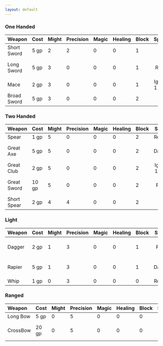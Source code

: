 ```yaml
---
layout: default
---
```


### One Handed

|   Weapon  | Cost |Might|Precision|Magic|Healing|Block|Special|
|:----------|------|-----|---------|-----|-------|-----|:-----:|
|Short Sword| 5 gp |  2  |    2    |  0  |   0   |  1  | |
|Long Sword | 5 gp |  3  |    0    |  0  |   0   |  1  | Crit Range +1 |
|Mace       | 2 gp |  3  |    0    |  0  |   0   |  1  | Ignores 1 Block |
|Broad Sword| 5 gp |  3  |    0    |  0  |   0   |  2  | |


### Two Handed

|   Weapon  | Cost |Might|Precision|Magic|Healing|Block|Special|
|:----------|------|-----|---------|-----|-------|-----|:-----:|
|Spear      | 1 gp |  5  |    0    |  0  |   0   |  2  | Reach 2 |
|Great Axe  | 5 gp |  5  |    0    |  0  |   0   |  2  | Crit Damage x3 |
|Great Club | 2 gp |  5  |    0    |  0  |   0   |  2  | Ignores 1 Block |
|Great Sword| 10 gp|  5  |    0    |  0  |   0   |  2  | Crit Range +1 |
|Short Spear| 2 gp |  4  |    4    |  0  |   0   |  2  | |


### Light

|   Weapon  | Cost |Might|Precision|Magic|Healing|Block|Special|
|:----------|------|-----|---------|-----|-------|-----|:-----:|
|Dagger     | 2 gp |  1  |    3    |  0  |   0   |  1  | Crit Range +1 |
|Rapier     | 5 gp |  1  |    3    |  0  |   0   |  1  | Crit Damage x3 |
|Whip       | 1 gp |  0  |    3    |  0  |   0   |  0  | Reach 2 |


### Ranged

|   Weapon  | Cost |Might|Precision|Magic|Healing|Block|Range|Special|
|:----------|------|-----|---------|-----|-------|-----|-----|:-----:|
|Long Bow   | 5 gp |  0  |    5    |  0  |   0   |  0  | 12  | |
|CrossBow   | 20 gp|  0  |    5    |  0  |   0   |  0  | 10  | Ignores 1 Armor |